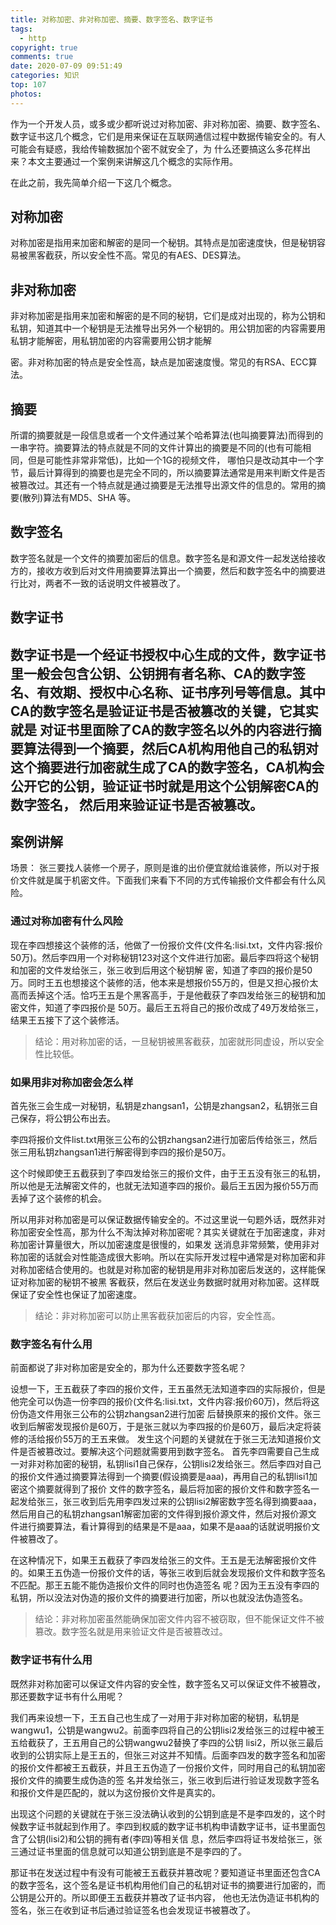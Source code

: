 ```yaml
---
title: 对称加密、非对称加密、摘要、数字签名、数字证书
tags:
  - http
copyright: true
comments: true
date: 2020-07-09 09:51:49
categories: 知识
top: 107
photos:
---
```


作为一个开发人员，或多或少都听说过对称加密、非对称加密、摘要、数字签名、数字证书这几个概念，它们是用来保证在互联网通信过程中数据传输安全的。有人可能会有疑惑，我给传输数据加个密不就安全了，为
什么还要搞这么多花样出来？本文主要通过一个案例来讲解这几个概念的实际作用。

在此之前，我先简单介绍一下这几个概念。
## 对称加密
对称加密是指用来加密和解密的是同一个秘钥。其特点是加密速度快，但是秘钥容易被黑客截获，所以安全性不高。常见的有AES、DES算法。

## 非对称加密
非对称加密是指用来加密和解密的是不同的秘钥，它们是成对出现的，称为公钥和私钥，知道其中一个秘钥是无法推导出另外一个秘钥的。用公钥加密的内容需要用私钥才能解密，用私钥加密的内容需要用公钥才能解

密。非对称加密的特点是安全性高，缺点是加密速度慢。常见的有RSA、ECC算法。

## 摘要
所谓的摘要就是一段信息或者一个文件通过某个哈希算法(也叫摘要算法)而得到的一串字符。摘要算法的特点就是不同的文件计算出的摘要是不同的(也有可能相同，但是可能性非常非常低)，比如一个1G的视频文件，
哪怕只是改动其中一个字节，最后计算得到的摘要也是完全不同的，所以摘要算法通常是用来判断文件是否被篡改过。其还有一个特点就是通过摘要是无法推导出源文件的信息的。常用的摘要(散列)算法有MD5、SHA
等。

## 数字签名
数字签名就是一个文件的摘要加密后的信息。数字签名是和源文件一起发送给接收方的，接收方收到后对文件用摘要算法算出一个摘要，然后和数字签名中的摘要进行比对，两者不一致的话说明文件被篡改了。

## 数字证书
数字证书是一个经证书授权中心生成的文件，数字证书里一般会包含公钥、公钥拥有者名称、CA的数字签名、有效期、授权中心名称、证书序列号等信息。其中CA的数字签名是验证证书是否被篡改的关键，它其实就是
对证书里面除了CA的数字签名以外的内容进行摘要算法得到一个摘要，然后CA机构用他自己的私钥对这个摘要进行加密就生成了CA的数字签名，CA机构会公开它的公钥，验证证书时就是用这个公钥解密CA的数字签名，
然后用来验证证书是否被篡改。
---
<!--more-->

## 案例讲解
场景：
张三要找人装修一个房子，原则是谁的出价便宜就给谁装修，所以对于报价文件就是属于机密文件。下面我们来看下不同的方式传输报价文件都会有什么风险。

### 通过对称加密有什么风险
现在李四想接这个装修的活，他做了一份报价文件(文件名:lisi.txt，文件内容:报价50万)。然后李四用一个对称秘钥123对这个文件进行加密。最后李四将这个秘钥和加密的文件发给张三，张三收到后用这个秘钥解
密，知道了李四的报价是50万。同时王五也想接这个装修的活，他本来是想报价55万的，但是又担心报价太高而丢掉这个活。恰巧王五是个黑客高手，于是他截获了李四发给张三的秘钥和加密文件，知道了李四报价是
50万。最后王五将自己的报价改成了49万发给张三，结果王五接下了这个装修活。

> 结论：用对称加密的话，一旦秘钥被黑客截获，加密就形同虚设，所以安全性比较低。

### 如果用非对称加密会怎么样
首先张三会生成一对秘钥，私钥是zhangsan1，公钥是zhangsan2，私钥张三自己保存，将公钥公布出去。

李四将报价文件list.txt用张三公布的公钥zhangsan2进行加密后传给张三，然后张三用私钥zhangsan1进行解密得到李四的报价是50万。

这个时候即使王五截获到了李四发给张三的报价文件，由于王五没有张三的私钥，所以他是无法解密文件的，也就无法知道李四的报价。最后王五因为报价55万而丢掉了这个装修的机会。

所以用非对称加密是可以保证数据传输安全的。不过这里说一句题外话，既然非对称加密安全性高，那为什么不淘汰掉对称加密呢？其实关键就在于加密速度，非对称加密计算量很大，所以加密速度是很慢的，如果发
送消息非常频繁，使用非对称加密的话就会对性能造成很大影响。所以在实际开发过程中通常是对称加密和非对称加密结合使用的。也就是对称加密的秘钥是用非对称加密后发送的，这样能保证对称加密的秘钥不被黑
客截获，然后在发送业务数据时就用对称加密。这样既保证了安全性也保证了加密速度。

> 结论：非对称加密可以防止黑客截获加密后的内容，安全性高。

### 数字签名有什么用
前面都说了非对称加密是安全的，那为什么还要数字签名呢？

设想一下，王五截获了李四的报价文件，王五虽然无法知道李四的实际报价，但是他完全可以伪造一份李四的报价(文件名:lisi.txt，文件内容:报价60万)，然后将这份伪造文件用张三公布的公钥zhangsan2进行加密
后替换原来的报价文件。张三收到后解密发现报价是60万，于是张三就以为李四报的价是60万，最后决定将装修的活给报价55万的王五来做。
发生这个问题的关键就在于张三无法知道报价文件是否被篡改过。要解决这个问题就需要用到数字签名。
首先李四需要自己生成一对非对称加密的秘钥，私钥lisi1自己保存，公钥lisi2发给张三。然后李四对自己的报价文件通过摘要算法得到一个摘要(假设摘要是aaa)，再用自己的私钥lisi1加密这个摘要就得到了报价
文件的数字签名，最后将加密的报价文件和数字签名一起发给张三，张三收到后先用李四发过来的公钥lisi2解密数字签名得到摘要aaa，然后用自己的私钥zhangsan1解密加密的文件得到报价源文件，然后对报价源文
件进行摘要算法，看计算得到的结果是不是aaa，如果不是aaa的话就说明报价文件被篡改了。

在这种情况下，如果王五截获了李四发给张三的文件。王五是无法解密报价文件的。如果王五伪造一份报价文件的话，等张三收到后就会发现报价文件和数字签名不匹配。那王五能不能伪造报价文件的同时也伪造签名
呢？因为王五没有李四的私钥，所以没法对伪造的报价文件的摘要进行加密，所以也就没法伪造签名。

> 结论：非对称加密虽然能确保加密文件内容不被窃取，但不能保证文件不被篡改。数字签名就是用来验证文件是否被篡改过。

### 数字证书有什么用
既然非对称加密可以保证文件内容的安全性，数字签名又可以保证文件不被篡改，那还要数字证书有什么用呢？

我们再来设想一下，王五自己也生成了一对用于非对称加密的秘钥，私钥是wangwu1，公钥是wangwu2。前面李四将自己的公钥lisi2发给张三的过程中被王五给截获了，王五用自己的公钥wangwu2替换了李四的公钥
lisi2，所以张三最后收到的公钥实际上是王五的，但张三对这并不知情。后面李四发的数字签名和加密的报价文件都被王五截获，并且王五伪造了一份报价文件，同时用自己的私钥加密报价文件的摘要生成伪造的签
名并发给张三，张三收到后进行验证发现数字签名和报价文件是匹配的，就以为这份报价文件是真实的。

出现这个问题的关键就在于张三没法确认收到的公钥到底是不是李四发的，这个时候数字证书就起到作用了。李四到权威的数字证书机构申请数字证书，证书里面包含了公钥(lisi2)和公钥的拥有者(李四)等相关信
息，然后李四将证书发给张三，张三通过证书里面的信息就可以知道公钥到底是不是李四的了。

那证书在发送过程中有没有可能被王五截获并篡改呢？要知道证书里面还包含CA的数字签名，这个签名是证书机构用他们自己的私钥对证书的摘要进行加密的，而公钥是公开的。所以即便王五截获并篡改了证书内容，
他也无法伪造证书机构的签名，张三在收到证书后通过验证签名也会发现证书被篡改了。
